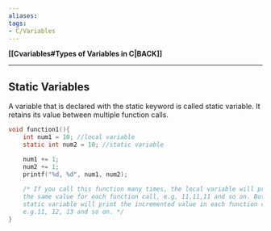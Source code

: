 ```yaml
---
aliases:
tags:
- C/Variables
---
```

**[[Cvariables#Types of Variables in C|BACK]]**

---
## Static Variables
A variable that is declared with the static keyword is called static variable.
It retains its value between multiple function calls.
```C
void function1(){
	int num1 = 10; //local variable
	static int num2 = 10; //static variable

	num1 += 1;
	num2 += 1;
	printf("%d, %d", num1, num2);
	
	/* If you call this function many times, the local variable will print
	the same value for each function call, e.g, 11,11,11 and so on. But the
	static variable will print the incremented value in each function call,
	e.g.11, 12, 13 and so on. */
}
```
